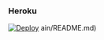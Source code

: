 ### Heroku
[![Deploy](https://www.herokucdn.com/deploy/button.svg)](https://heroku.com/deploy?template=https://github.com/zeta40/ver6)
ain/README.md)
